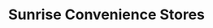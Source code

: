 ---
title: "Sunrise Convenience Stores"
url: /memphis/sunrise-convenience-stores-kinney-road/
shop: convenience
---